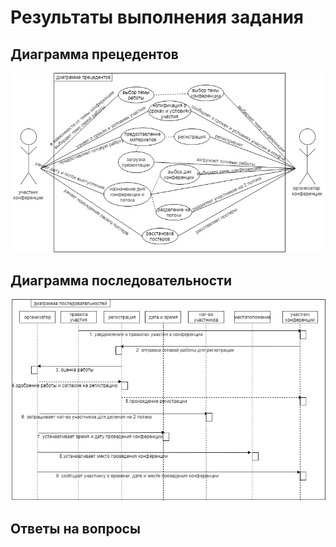 # Результаты выполнения задания

## Диаграмма прецедентов

![alt](https://github.com/ctel-prj-mng/7-uml-270318-arinasaf11/blob/master/%D0%B4%D0%B8%D0%B0%D0%B3%D1%80%D0%B0%D0%BC%D0%BC%D0%B0_%D0%BF%D1%80%D0%B5%D1%86%D0%B5%D0%B4%D0%B5%D0%BD%D1%82%D0%BE%D0%B2.jpg?raw=true)

## Диаграмма последовательности

![alt](https://github.com/ctel-prj-mng/7-uml-270318-arinasaf11/blob/master/%D0%B4%D0%B8%D0%B0%D0%B3%D1%80%D0%B0%D0%BC%D0%BC%D0%B0_%D0%BF%D0%BE%D1%81%D0%BB%D0%B5%D0%B4%D0%BE%D0%B2%D0%B0%D1%82%D0%B5%D0%BB%D1%8C%D0%BD%D0%BE%D1%81%D1%82%D0%B5%D0%B9.jpg?raw=true)

## Ответы на вопросы
